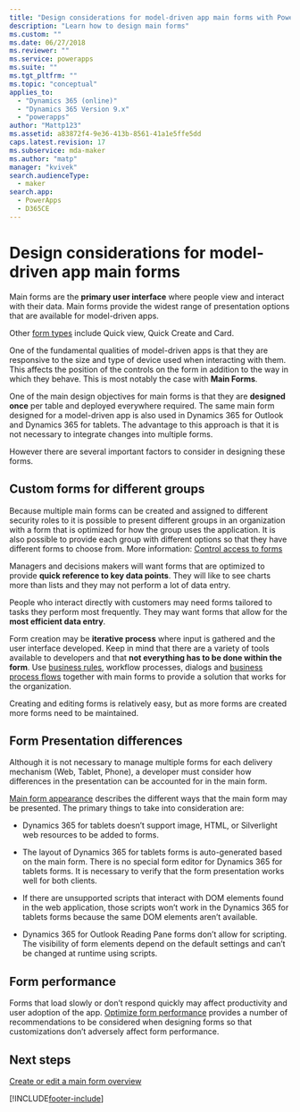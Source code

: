 ```yaml
---
title: "Design considerations for model-driven app main forms with Power Apps | MicrosoftDocs"
description: "Learn how to design main forms"
ms.custom: ""
ms.date: 06/27/2018
ms.reviewer: ""
ms.service: powerapps
ms.suite: ""
ms.tgt_pltfrm: ""
ms.topic: "conceptual"
applies_to: 
  - "Dynamics 365 (online)"
  - "Dynamics 365 Version 9.x"
  - "powerapps"
author: "Mattp123"
ms.assetid: a83872f4-9e36-413b-8561-41a1e5ffe5dd
caps.latest.revision: 17
ms.subservice: mda-maker
ms.author: "matp"
manager: "kvivek"
search.audienceType: 
  - maker
search.app: 
  - PowerApps
  - D365CE
---
```

# Design considerations for model-driven app main forms

Main forms are the **primary user interface** where people view and interact with their data. Main forms provide the widest range of presentation options that are available for model-driven apps.

Other [form types](../../maker/model-driven-apps/types-forms.md) include Quick view, Quick Create and Card.
  
One of the fundamental qualities of model-driven apps is that they are responsive to the size and type of device used when interacting with them.  This affects the position of the controls on the form in addition to the way in which they behave.  This is most notably the case with **Main Forms**.

 One of the main design objectives for main forms is that they are **designed once** per table and deployed everywhere required. The same main form designed for a model-driven app is also used in Dynamics 365 for Outlook and Dynamics 365 for tablets. The advantage to this approach is that it is not necessary to integrate changes into multiple forms.

 However there are several important factors to consider in designing these forms.  
  
<a name="BKMK_CustomFormsForGroups"></a>   

## Custom forms for different groups  
 Because multiple main forms can be created and assigned to different security roles to it is possible to present different groups in an organization with a form that is optimized for how the group uses the application. It is also possible to provide each group with different options so that they have different forms to choose from. More information: [Control access to forms](control-access-forms.md)  
  
 Managers and decisions makers will want forms that are optimized to provide **quick reference to key data points**. They will like to see charts more than lists and they may not perform a lot of data entry.  
  
 People who interact directly with customers may need forms tailored to tasks they perform most frequently. They may want forms that allow for the **most efficient data entry**.  
  
 Form creation may be **iterative process** where input is gathered and the user interface developed. Keep in mind that there are a variety of tools available to developers and that **not everything has to be done within the form**. Use [business rules](../model-driven-apps/model-driven-app-glossary.md#business-rule), workflow processes, dialogs and [business process flows](../model-driven-apps/model-driven-app-glossary.md#business-process-flow) together with main forms to provide a solution that works for the organization.  
  
  Creating and editing forms is relatively easy, but as more forms are created more forms need to be maintained.  
  
<a name="BKMK_PresentationDifferences"></a>   
## Form Presentation differences  
 Although it is not necessary to manage multiple forms for each delivery mechanism (Web, Tablet, Phone), a developer must consider how differences in the presentation can be accounted for in the main form. 
 
 [Main form appearance](main-form-presentations.md) describes the different ways that the main form may be presented. The primary things to take into consideration are:  
  
- Dynamics 365 for tablets doesn’t support image, HTML, or Silverlight web resources to be added to forms.  
  
- The layout of Dynamics 365 for tablets forms is auto-generated based on the main form. There is no special form editor for Dynamics 365 for tablets forms.  It is necessary to verify that the form presentation works well for both clients.  
  
- If there are unsupported scripts that interact with DOM elements found in the web application, those scripts won’t work in the Dynamics 365 for tablets forms because the same DOM elements aren’t available.  
  
- Dynamics 365 for Outlook Reading Pane forms don’t allow for scripting. The visibility of form elements depend on the default settings and can’t be changed at runtime using scripts.  
  
<a name="BKMK_FormPerformance"></a>
## Form performance
 Forms that load slowly or don’t respond quickly may affect productivity and user adoption of the app. [Optimize form performance](optimize-form-performance.md) provides a number of recommendations to be considered when designing forms so that customizations don’t adversely affect form performance.  
  
## Next steps

 [Create or edit a main form overview](create-and-edit-main-forms.md)

[!INCLUDE[footer-include](../../includes/footer-banner.md)]